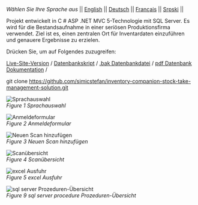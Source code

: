 *Wählen Sie Ihre Sprache aus* ||
[English]( https://github.com/simicstefan/inventory-companion-stock-take-management-solution/blob/master/readme_en.md "english") ||
[Deutsch]( https://github.com/simicstefan/inventory-companion-stock-take-management-solution/blob/master/readme_de.md "deutsch") ||
[Français]( https://github.com/simicstefan/inventory-companion-stock-take-management-solution/blob/master/readme_fr.md "fran‡ais") ||
[Srpski]( https://github.com/simicstefan/inventory-companion-stock-take-management-solution/blob/master/readme_sr.md "srpski") ||

Projekt entwickelt in C # ASP .NET MVC 5-Technologie mit SQL Server. Es wird für die Bestandsaufnahme in einer seriösen Produktionsfirma verwendet. Ziel ist es, einen zentralen Ort für Inventardaten einzuführen und genauere Ergebnisse zu erzielen.

Drücken Sie, um auf Folgendes zuzugreifen:

[Live-Site-Version](http://simicstefan10-001-site2.btempurl.com/ "Live-Site-Version") /
[Datenbankskript](https://github.com/simicstefan/inventory-companion-stock-take-management-solution/blob/master/_database-script.rtf " Datenbankskript ") /
[.bak Datenbankdatei](https://github.com/simicstefan/inventory-companion-stock-take-management-solution/blob/master/Popis.bak?raw=true "[.bak Datenbankdatei ") /
[pdf Datenbank Dokumentation](https://github.com/simicstefan/inventory-companion-stock-take-management-solution/blob/master/InventoryCompanio__documentation.pdf " pdf Datenbank Dokumentation ") /

git clone https://github.com/simicstefan/inventory-companion-stock-take-management-solution.git

![Sprachauswahl]( https://user-images.githubusercontent.com/34691870/78506281-cc902100-7778-11ea-9128-dc4bdb0aa411.png)  
*Figure 1 Sprachauswahl*

![Anmeldeformular]( https://user-images.githubusercontent.com/34691870/78506282-cc902100-7778-11ea-812d-594b74321ab2.png)  
*Figure 2 Anmeldeformular*

![Neuen Scan hinzufügen]( https://user-images.githubusercontent.com/34691870/78506283-cd28b780-7778-11ea-919d-a5d3a61e5a24.png)  
*Figure 3 Neuen Scan hinzufügen*

![Scanübersicht]( https://user-images.githubusercontent.com/34691870/78506284-cdc14e00-7778-11ea-8ac3-8e24e5a27e3d.png)  
*Figure 4 Scanübersicht*

![excel Ausfuhr]( https://user-images.githubusercontent.com/34691870/78506285-cdc14e00-7778-11ea-9dc0-3cb797805758.png)  
*Figure 5 excel Ausfuhr*

![sql server Prozeduren-Übersicht]( https://user-images.githubusercontent.com/34691870/78506280-cb5ef400-7778-11ea-9e01-b2658521e1af.png)  
*Figure 9 sql server procedure Prozeduren-Übersicht*


